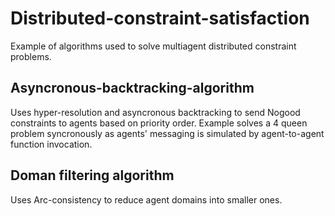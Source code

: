 # Distributed-constraint-satisfaction
 Example of algorithms used to solve multiagent distributed constraint problems.

## Asyncronous-backtracking-algorithm
Uses hyper-resolution and asyncronous backtracking to send Nogood constraints to agents based on priority order.
Example solves a 4 queen problem syncronously as agents' messaging is simulated by agent-to-agent function invocation.

## Doman filtering algorithm
Uses Arc-consistency to reduce agent domains into smaller ones.

